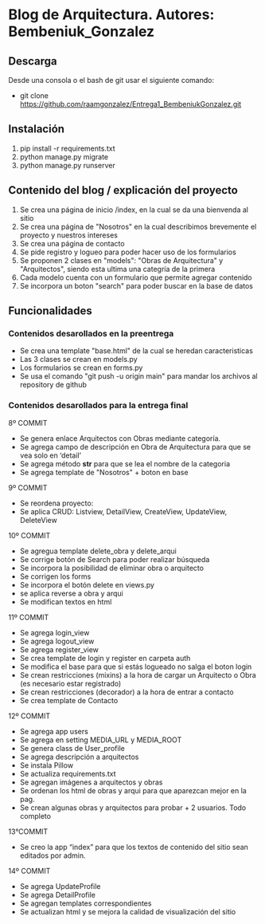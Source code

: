# Blog de Arquitectura. Autores: Bembeniuk_Gonzalez #

## Descarga ##
Desde una consola o el bash de git usar el siguiente comando:
- git clone https://github.com/raamgonzalez/Entrega1_BembeniukGonzalez.git

## Instalación ##
1. pip install -r requirements.txt
2. python manage.py migrate
3. python manage.py runserver

## Contenido del blog / explicación del proyecto ##
1. Se crea una página de inicio /index, en la cual se da una bienvenda al sitio
2. Se crea una página de "Nosotros" en la cual describimos brevemente el proyecto y nuestros intereses
3. Se crea una página de contacto
5. Se pide registro y logueo para poder hacer uso de los formularios
6. Se proponen 2 clases en "models": "Obras de Arquitectura" y "Arquitectos", siendo esta ultima una categría de la primera
7. Cada modelo cuenta con un formulario que permite agregar contenido
8. Se incorpora un boton "search" para poder buscar en la base de datos

## Funcionalidades ##
### Contenidos desarollados en la preentrega ###
- Se crea una template "base.html" de la cual se heredan caracteristicas
- Las 3 clases se crean en models.py
- Los formularios se crean en forms.py
- Se usa el comando "git push -u origin main" para mandar los archivos al repository de github

### Contenidos desarollados para la entrega final ###
8º COMMIT
- Se genera enlace Arquitectos con Obras mediante categoría.
- Se agrega campo de descripción en Obra de Arquitectura para que se vea solo en ‘detail’
- Se agrega método __str__ para que se lea el nombre de la categoria
- Se agrega template de "Nosotros" + boton en base

9º COMMIT
- Se reordena proyecto:
- Se aplica CRUD: Listview, DetailView, CreateView, UpdateView, DeleteView

10º COMMIT
- Se agregua template delete_obra y delete_arqui
- Se corrige botón de Search para poder realizar búsqueda
- Se incorpora la posibilidad de eliminar obra o arquitecto
- Se corrigen los forms
- Se incorpora el botón delete en views.py
- se aplica reverse a obra y arqui
- Se modifican textos en html

11º COMMIT
- Se agrega login_view
- Se agrega logout_view
- Se agrega register_view
- Se crea template de login y register en carpeta auth
- Se modifica el base para que si estás logueado no salga el boton login
- Se crean restricciones (mixins) a la hora de cargar un Arquitecto o Obra (es necesario estar registrado)
- Se crean restricciones (decorador) a la hora de entrar a contacto
- Se crea template de Contacto

12º COMMIT
- Se agrega app users
- Se agrega en setting MEDIA_URL y MEDIA_ROOT
- Se genera class de User_profile
- Se agrega descripción a arquitectos
- Se instala Pillow
- Se actualiza requirements.txt
- Se agregan imágenes a arquitectos y obras
- Se ordenan los html de obras y arqui para que aparezcan mejor en la pag.
- Se crean algunas obras y arquitectos para probar + 2 usuarios. Todo completo

13°COMMIT
- Se creo la app “index” para que los textos de contenido del sitio sean editados por admin. 

14º COMMIT
- Se agrega UpdateProfile
- Se agrega DetailProfile
- Se agregan templates correspondientes
- Se actualizan html y se mejora la calidad de visualización del sitio



